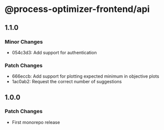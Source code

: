 # @process-optimizer-frontend/api

## 1.1.0

### Minor Changes

- 054c3d3: Add support for authentication

### Patch Changes

- 666eccb: Add support for plotting expected minimum in objective plots
- 1ac0ab2: Request the correct number of suggestions

## 1.0.0

### Patch Changes

- First monorepo release
